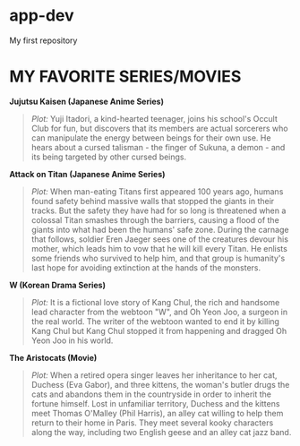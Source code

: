 # app-dev
My first repository
# **MY FAVORITE SERIES/MOVIES**

**Jujutsu Kaisen (Japanese Anime Series)**
> *Plot:* Yuji Itadori, a kind-hearted teenager, joins his school's Occult Club for fun, but discovers that its members are actual sorcerers who can manipulate the energy between beings for their own use. He hears about a cursed talisman - the finger of Sukuna, a demon - and its being targeted by other cursed beings.

**Attack on Titan (Japanese Anime Series)**
>  *Plot:* When man-eating Titans first appeared 100 years ago, humans found safety behind massive walls that stopped the giants in their tracks. But the safety they have had for so long is threatened when a colossal Titan smashes through the barriers, causing a flood of the giants into what had been the humans' safe zone. During the carnage that follows, soldier Eren Jaeger sees one of the creatures devour his mother, which leads him to vow that he will kill every Titan. He enlists some friends who survived to help him, and that group is humanity's last hope for avoiding extinction at the hands of the monsters.

**W (Korean Drama Series)**
> *Plot:* It is a fictional love story of Kang Chul, the rich and handsome lead character from the webtoon "W", and Oh Yeon Joo, a surgeon in the real world. The writer of the webtoon wanted to end it by killing Kang Chul but Kang Chul stopped it from happening and dragged Oh Yeon Joo in his world.

**The Aristocats (Movie)**
> *Plot:* When a retired opera singer leaves her inheritance to her cat, Duchess (Eva Gabor), and three kittens, the woman's butler drugs the cats and abandons them in the countryside in order to inherit the fortune himself. Lost in unfamiliar territory, Duchess and the kittens meet Thomas O'Malley (Phil Harris), an alley cat willing to help them return to their home in Paris. They meet several kooky characters along the way, including two English geese and an alley cat jazz band.
